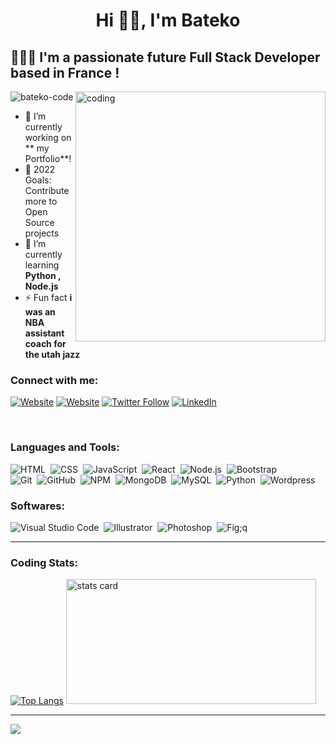 <h1 align="center">Hi ✌🏿, I'm Bateko</h1>

## 👨🏾‍💻 I'm a passionate future Full Stack Developer based in France !

<img align ="right" alt="coding" width="400" src="https://user-images.githubusercontent.com/77939696/156893337-ae1d520d-c5d3-4b29-81aa-7c1bc50d08fc.gif" />

<p align="left"> <img src="https://komarev.com/ghpvc/?username=bateko-code&label=Profile%20views&color=0e75b6&style=flat" alt="bateko-code" /> </p>

- 🔭 I’m currently working on ** my Portfolio**!
 - 🥅 2022 Goals: Contribute more to Open Source projects
- 🌱 I’m currently learning **Python , Node.js**
- ⚡ Fun fact **i was an NBA assistant coach for the utah jazz**


### Connect with me:

[![Website](https://img.shields.io/badge/My%20Website%20-ruthelessbasketball.com-&?style=for-the-badge&logo=google&color=black)](https://ruthlessbasketball.com)
[![Website](https://img.shields.io/badge/Follow%20%40BATEKO-CODE--&?style=for-the-badge&logo=codepen)](https://codepen.io/bateko-code)
[![Twitter Follow](https://img.shields.io/twitter/follow/techie_teko?color=1DA1F2&logo=twitter&style=for-the-badge)](https://twitter.com/intent/follow?original_referer=https%3A%2F%2Fgithub.com%2Ftechie_teko&screen_name=techie_teko)
[![LinkedIn](https://img.shields.io/twitter/url?color=blue&label=Follow%20%40bateko-francisco-dev&logo=linkedin&logoColor=blue&style=for-the-badge&url=https%3A%2F%2Fwww.linkedin.com%2Fin%2Fbateko-francisco-dev%2F)](https://www.linkedin.com/in/bateko-francisco-dev/)


<br />

### Languages and Tools:

![HTML](https://img.shields.io/badge/-HTML-05122A?style=flat&logo=HTML5)&nbsp;
![CSS](https://img.shields.io/badge/-CSS-05122A?style=flat&logo=CSS3&logoColor=1572B6)&nbsp;
![JavaScript](https://img.shields.io/badge/-JavaScript-05122A?style=flat&logo=javascript)&nbsp;
![React](https://img.shields.io/badge/-React-05122A?style=flat&logo=react)&nbsp;
![Node.js](https://img.shields.io/badge/-Node.js-05122A?style=flat&logo=node.js)&nbsp;
![Bootstrap](https://img.shields.io/badge/-Bootstrap-05122A?style=flat&logo=bootstrap&logoColor=563D7C)\
![Git](https://img.shields.io/badge/-Git-05122A?style=flat&logo=git)&nbsp;
![GitHub](https://img.shields.io/badge/-GitHub-05122A?style=flat&logo=github)&nbsp;
![NPM](https://img.shields.io/badge/-NPM-05122A?style=flat&logo=NPM)&nbsp;
![MongoDB](https://img.shields.io/badge/-MongoDB-05122A?style=flat&logo=mongodb)&nbsp;
![MySQL](https://img.shields.io/badge/-MySQL-05122A?style=flat&logo=mysql)&nbsp;
![Python](https://img.shields.io/badge/-Python-05122A?style=flat&logo=python)&nbsp;
![Wordpress](https://img.shields.io/badge/-Wordpress-05122A?style=flat&logo=wordpress)&nbsp;

### Softwares:

![Visual Studio Code](https://img.shields.io/badge/-Visual%20Studio%20Code-05122A?style=flat&logo=visual-studio-code&logoColor=007ACC)&nbsp;
![Illustrator](https://img.shields.io/badge/-Illustrator-05122A?style=flat&logo=adobe-illustrator)&nbsp;
![Photoshop](https://img.shields.io/badge/-Photoshop-05122A?style=flat&logo=adobe-photoshop)&nbsp;
![Fig;q](https://img.shields.io/badge/-figma-05122A?style=flat&logo=figma)
<br />

---

### Coding Stats:

[![Top Langs](https://github-readme-stats.vercel.app/api/top-langs/?username=bateko-code&layout=compact&theme=radical)](https://github.com/bateko-code/github-readme-stats)
<img alt= "stats card" height="200px" width="400" src="https://github-readme-streak-stats.herokuapp.com/?user=bateko-code&theme=radical">

---

![](https://visitor-badge.glitch.me/badge?page_id=bateko-code.bateko-code)

[website]: https://ruthelessbasketball.com
[twitter]: https://twitter.com/techie_teko
[linkedin]: https://www.linkedin.com/in/bateko-francisco-dev/
